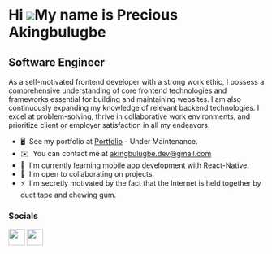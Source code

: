 Hi ![](https://user-images.githubusercontent.com/18350557/176309783-0785949b-9127-417c-8b55-ab5a4333674e.gif)My name is Precious Akingbulugbe
=============================================================================================================================================

Software Engineer
-------------------

As a self-motivated frontend developer with a strong work ethic, I possess a comprehensive understanding of core frontend technologies and frameworks essential for building and maintaining websites. I am also continuously expanding my knowledge of relevant backend technologies. I excel at problem-solving, thrive in collaborative work environments, and prioritize client or employer satisfaction in all my endeavors.

* 🖥️  See my portfolio at [Portfolio](http://presh-031.vercel.app) - Under Maintenance.
* ✉️  You can contact me at [akingbulugbe.dev@gmail.com](mailto:akingbulugbe.dev@gmail.com)
* 🧠  I'm currently learning mobile app development with React-Native. 
* 🤝  I'm open to collaborating on projects.
* ⚡  I'm secretly motivated by the fact that the Internet is held together by duct tape and chewing gum.


### Socials

<p align="left"> <a href="https://www.github.com/presh-031" target="_blank" rel="noreferrer"><img src="https://raw.githubusercontent.com/danielcranney/readme-generator/main/public/icons/socials/github.svg" width="32" height="32" /></a> <a href="https://www.twitter.com/Presh_031" target="_blank" rel="noreferrer"><img src="https://raw.githubusercontent.com/danielcranney/readme-generator/main/public/icons/socials/twitter.svg" width="32" height="32" /></a></p>
